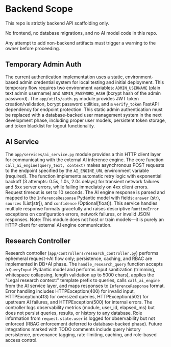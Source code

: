 # Backend Scope

This repo is strictly backend API scaffolding only.

No frontend, no database migrations, and no AI model code in this repo.

Any attempt to add non-backend artifacts must trigger a warning to the owner before proceeding.

## Temporary Admin Auth

The current authentication implementation uses a static, environment-based admin credential system for local testing and initial deployment. This temporary flow requires two environment variables: `ADMIN_USERNAME` (plain text admin username) and `ADMIN_PASSWORD_HASH` (bcrypt hash of the admin password). The `app/utils/auth.py` module provides JWT token creation/validation, bcrypt password utilities, and a `verify_token` FastAPI dependency for endpoint protection. This static admin authentication must be replaced with a database-backed user management system in the next development phase, including proper user models, persistent token storage, and token blacklist for logout functionality.

## AI Service

The `app/services/ai_service.py` module provides a thin HTTP client layer for communicating with the external AI inference engine. The core function `call_ai_engine(query_text, context)` makes asynchronous POST requests to the endpoint specified by the `AI_ENGINE_URL` environment variable (required). The function implements automatic retry logic with exponential backoff (3 attempts: 0.5s, 1.0s, 2.0s delays) for transient network failures and 5xx server errors, while failing immediately on 4xx client errors. Request timeout is set to 10 seconds. The AI engine response is parsed and mapped to the `InferenceResponse` Pydantic model with fields: `answer` (str), `sources` (List[str]), and `confidence` (Optional[float]). This service handles multiple response formats gracefully and raises descriptive `RuntimeError` exceptions on configuration errors, network failures, or invalid JSON responses. Note: This module does not host or train models—it is purely an HTTP client for external AI engine communication.

## Research Controller

Research controller (`app/controllers/research_controller.py`) performs ephemeral request→AI flow only; persistence, caching, and RBAC are implemented in DB+AI phase. The `handle_research_query` function accepts a `QueryInput` Pydantic model and performs input sanitization (trimming, whitespace collapsing, length validation up to 5000 chars), applies the "Legal research context:" template prefix to queries, calls `call_ai_engine` from the AI service layer, and maps responses to `InferenceResponse` format. Error handling includes HTTPException(400) for invalid input, HTTPException(413) for oversized queries, HTTPException(502) for upstream AI failures, and HTTPException(500) for internal errors. The controller logs observability metrics (module, user_id, elapsed_ms) but does not persist queries, results, or history to any database. Role information from `request.state.user` is logged for observability but not enforced (RBAC enforcement deferred to database-backed phase). Future integrations marked with TODO comments include query history persistence, provenance tagging, rate-limiting, caching, and role-based access control.

